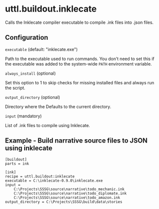 # uttl.buildout.inklecate

Calls the Inklecate compiler executable to compile .ink files into .json files.

## Configuration 

`executable` (default: "inklecate.exe")

Path to the executable used to run commands. You don't need to set this if the executable was added to the system-wide `PATH` environment variable.

`always_install` (optional)

Set this option to 1 to skip checks for missing installed files and always run the script.

`output_directory` (optional)

Directory where the  Defaults to the current directory.

`input` (mandatory)

List of .ink files to compile using Inklecate.

## Example - Build narrative source files to JSON using inklecate

	[buildout]
	parts = ink

	[ink]
	recipe = uttl.buildout:inklecate
	executable = C:\inklecate-0.9.0\inklecate.exe
	input =
		C:\Projects\SSSG\source\narrative\todo_mechanic.ink
		C:\Projects\SSSG\source\narrative\todo_diplomate.ink
		C:\Projects\SSSG\source\narrative\todo_amazon.ink
	output_directory = C:\Projects\SSSG\build\data\stories